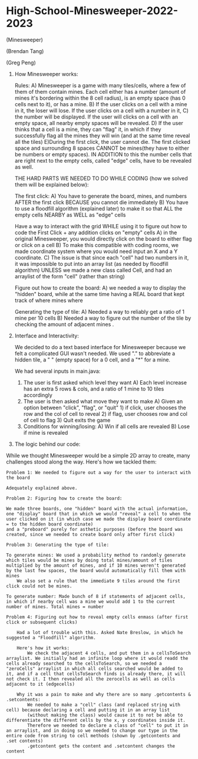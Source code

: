 # High-School-Minesweeper-2022-2023
(Minesweeper)

(Brendan Tang)
<!--(Your partner's name) --> 
(Greg Peng)
<!--Instructions: Explain what your project is, what it does, and how to use it.
-->
<!--(The rules of the game needed to code it) -->
1) How Minesweeper works: 

    Rules:
        A) Minesweeper is a game with many tiles/cells, where a few of them of them contain mines. Each cell either has a number (amount of mines it's bordering within the 8 cell radius), is an empty space (has 0 cells next to it), or has a mine.
        B) If the user clicks on a cell with a mine in it, the loser will lose. If the user clicks on a cell with a number in it,
        C) the number will be displayed. If the user will clicks on a cell with an empty space, all nearby empty spaces will be revealed.
        D) If the user thinks that a cell is a mine, they can "flag" it, in which if they successfully flag all the mines they will win (and at the same time reveal all the tiles)
         E)During the first click, the user cannot die. The first clicked space and surrounding 8 spaces CANNOT be mines(they have to either be numbers or empty spaces). IN ADDITION to this the number cells that are right next to the empty cells, called "edge" cells, have to be revealed as well.

    THE HARD PARTS WE NEEDED TO DO WHILE CODING (how we solved them will be explained below):

    The first click:
        A) You have to generate the board, mines, and numbers AFTER the first click BECAUSE you cannot die immediately
        B) You have to use a floodfill algorithm (explained later) to make it so that ALL the empty cells NEARBY as WELL as "edge" cells

    Have a way to interact with the grid WHILE using it to figure out how to code the First Click + any addition clicks on "empty" cells
        A) in the original Minesweeper, you would directly click on the board to either flag or click on a cell
        B) To make this compatible with coding rooms, we made coordinate system where you would need input an X and a Y coordinate.
        C) The issue is that since each "cell" had two numbers in it, it was impossible to put into an array list (as needed by floodfill algorithm) UNLESS we made a new class called Cell, and had an arraylist of the form "cell" (rather than string)

    Figure out how to create the board:
        A) we needed a way to display the "hidden" board, while at the same time having a REAL board that kept track of where mines where

    Generating the type of tile:
        A) Needed a way to reliably get a ratio of 1 mine per 10 cells
        B) Needed a way to figure out the number of the tile by checking the amount of adjacent mines
.

2) Interface and Interactivity:

    We decided to do a text based interface for Minesweeper because we felt a complicated GUI wasn't needed. We used "." to abbreviate a hidden tile, a " " (empty space) for a 0 cell, and a "*" for a mine.

    We had several inputs in main.java:

    1) The user is first asked which level they want
        A) Each level increase has an extra 5 rows & cols, and a ratio of 1 mine to 10 tiles accordingly
    2) The user is then asked what move they want to make 
        A) Given an option between "click", "flag", or "quit"
            1) if click, user chooses the row and the col of cell to reveal 
            2) if flag, user chooses row and col of cell to flag
            3) Quit exits the game
    3) Conditions for winning/losing:
        A) Win if all cells are revealed
        B) Lose if mine is revealed 


3) The logic behind our code:

While we thought Minesweeper would be a simple 2D array to create, many challenges stood along the way. Here's how we tackled them:

    Problem 1: We needed to figure out a way for the user to interact with the board

    Adequately explained above.

    Problem 2: Figuring how to create the board:

    We made three boards, one "hidden" board with the actual information, one "display" board that in which we would "reveal" a cell to when the user clicked on it (in which case we made the display board coordinate = to the hidden board coordinate)
    and a "preboard" purely for asthetic purposes (before the board was created, since we needed to create board only after first click) 

    Problem 3: Generating the type of tile:

    To generate mines: We used a probability method to randomly generate which tiles would be mines by doing total mines/amount of tiles multiplied by the amount of mines, and if 10 mines weren't generated by the last few spaces, the board would automatically fill them with mines
        We also set a rule that the immediate 9 tiles around the first click could not be mines.

    To generate number: Made bunch of 8 if statements of adjacent cells, in which if nearby cell was a mine we would add 1 to the current number of mines. Total mines = number

    Problem 4: Figuring out how to reveal empty cells enmass (after first click or subsequent clicks)

        Had a lot of trouble with this. Asked Nate Breslow, in which he suggested a "Floodfill" algorithm.

        Here's how it works:      
            We check the adjacent 4 cells, and put them in a cellsToSearch arraylist. We initially had an infinite loop where it would readd the cells already searched to the cellsToSearch, so we needed a "zeroCells" arraylist in which all cells searched would be added to it, and if a cell that cellsToSearch finds is already there, it will not check it. I then revealed all the zerocells as well as cells adjacent to it (edgecells)

        Why it was a pain to make and why there are so many .getcontents & .setcontents:
            We needed to make a "cell" class (and replaced string with cell) because declaring a cell and putting it in an array list
            (without making the class) would cause it to not be able to differentiate the different cells by the x, y coordinates inside it.
            Therefore we needed to declare a class of "cell" to put it in an arraylist, and in doing so we needed to change our type in the entire code from string to cell methods (shown by .getcontents and .set contents)
            .getcontent gets the content and .setcontent changes the content


